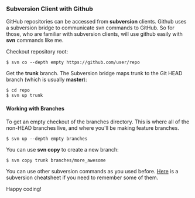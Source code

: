 ### Subversion Client with Github

GitHub repositories can be accessed from **subversion** clients. Github uses a subversion bridge to communicate svn commands to GitHub. So for those, who are familiar with subversion clients, will use github easily with **svn** commands like me.

Checkout repository root:
```
$ svn co --depth empty https://github.com/user/repo
```
Get the **trunk** branch. The Subversion bridge maps trunk to the Git HEAD branch (which is usually **master**):
```
$ cd repo
$ svn up trunk
```
#### Working with Branches

To get an empty checkout of the branches directory. This is where all of the non-HEAD branches live, and where you'll be making feature branches.
```
$ svn up --depth empty branches
```
You can use **svn copy** to create a new branch:
```
$ svn copy trunk branches/more_awesome
```

You can use other subversion commands as you used before. [Here](https://www.cheatography.com/davechild/cheat-sheets/subversion/) is a subversion cheatsheet if you need to remember some of them.

Happy coding!
